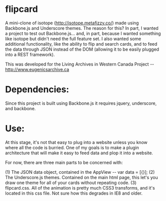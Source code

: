 flipcard
========

A mini-clone of isotope (http://isotope.metafizzy.co/) made using Backbone.js and Underscore themes. The reason for this? In part, I wanted a project to test out Backbone.js... and, in part, because I wanted something like isotope but didn't need the full feature set. I also wanted some additional functionality, like the ability to flip and search cards, and to feed the data through JSON instead of the DOM (allowing it to be easily plugged into a REST framework).

This was developed for the Living Archives in Western Canada Project -- http://www.eugenicsarchive.ca

Dependencies: 
========

Since this project is built using Backbone.js it requires jquery, underscore, and backbone.


<script src="https://ajax.googleapis.com/ajax/libs/jquery/1.7.2/jquery.min.js"></script>
<script src="http://ajax.cdnjs.com/ajax/libs/underscore.js/1.3.3/underscore-min.js" type="text/javascript"></script>
<script src="http://documentcloud.github.com/backbone/backbone-min.js" type="text/javascript"></script>

Use: 
========

At this stage, it's not that easy to plug into a website unless you know where all the code is burried. One of my goals is to make a plugin architecture that will make it easy to feed data and plop it into a website. 

For now, there are three main parts to be concerned with:

(1) The JSON data object, contained in the AppView -- var data = [{}]; 
(2) The Underscore.js themes. Contained on the main html page, this let's you draw one theme for all of your cards without repeating code. 
(3) flipcard.css. All of the animation is pretty much CSS3 transforms, and it's located in this css file. Not sure how this degrades in IE8 and older. 